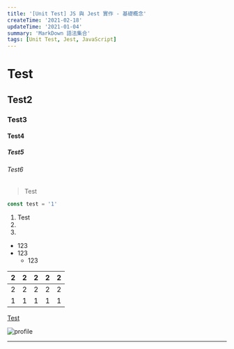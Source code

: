 ```yaml
---
title: '[Unit Test] JS 與 Jest 實作 - 基礎概念'
createTime: '2021-02-18'
updateTime: '2021-01-04'
summary: 'MarkDown 語法集合'
tags: [Unit Test, Jest, JavaScript]
---
```



# Test

## Test2

### Test3

#### Test4

##### Test5

###### Test6

> Test

```javascript
const test = '1'
```

1. Test
2.
3.

* 123
* 123
    * 123

|  2 |  2 |  2 | 2  |  2 |
|---|---|---|---|---|
|  2 |  2 |  2 |  2 |  2 |
|  1 |  1 |   1|  1 |   1|


[Test](http://example.com)


![profile](/static/image/profile.png)

---------------------------------------
